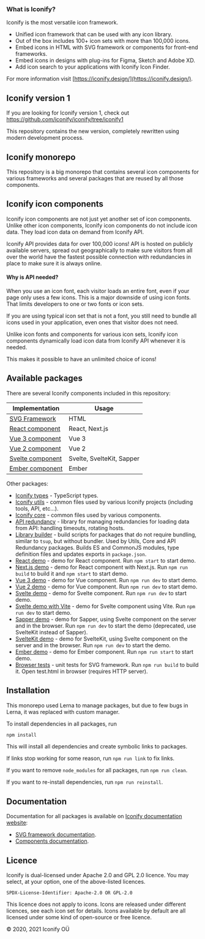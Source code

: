 ### What is Iconify?

Iconify is the most versatile icon framework.

-   Unified icon framework that can be used with any icon library.
-   Out of the box includes 100+ icon sets with more than 100,000 icons.
-   Embed icons in HTML with SVG framework or components for front-end frameworks.
-   Embed icons in designs with plug-ins for Figma, Sketch and Adobe XD.
-   Add icon search to your applications with Iconify Icon Finder.

For more information visit [https://iconify.design/](https://iconify.design/).

## Iconify version 1

If you are looking for Iconify version 1, check out https://github.com/iconify/iconify/tree/iconify1

This repository contains the new version, completely rewritten using modern development process.

## Iconify monorepo

This repository is a big monorepo that contains several icon components for various frameworks and several packages that are reused by all those components.

## Iconify icon components

Iconify icon components are not just yet another set of icon components. Unlike other icon components, Iconify icon components do not include icon data. They load icon data on demand from Iconify API.

Iconify API provides data for over 100,000 icons! API is hosted on publicly available servers, spread out geographically to make sure visitors from all over the world have the fastest possible connection with redundancies in place to make sure it is always online.

#### Why is API needed?

When you use an icon font, each visitor loads an entire font, even if your page only uses a few icons. This is a major downside of using icon fonts. That limits developers to one or two fonts or icon sets.

If you are using typical icon set that is not a font, you still need to bundle all icons used in your application, even ones that visitor does not need.

Unlike icon fonts and components for various icon sets, Iconify icon components dynamically load icon data from Iconify API whenever it is needed.

This makes it possible to have an unlimited choice of icons!

## Available packages

There are several Iconify components included in this repository:

| Implementation                         | Usage                     |
| -------------------------------------- | ------------------------- |
| [SVG Framework](./packages/iconify/)   | HTML                      |
| [React component](./packages/react/)   | React, Next.js            |
| [Vue 3 component](./packages/vue/)     | Vue 3                     |
| [Vue 2 component](./packages/vue2/)    | Vue 2                     |
| [Svelte component](./packages/svelte/) | Svelte, SvelteKit, Sapper |
| [Ember component](./packages/ember/)   | Ember                     |

Other packages:

-   [Iconify types](./packages/types/) - TypeScript types.
-   [Iconify utils](./packages/utils/) - common files used by various Iconify projects (including tools, API, etc...).
-   [Iconify core](./packages/core/) - common files used by various components.
-   [API redundancy](./packages/api-redundancy/) - library for managing redundancies for loading data from API: handling timeouts, rotating hosts.
-   [Library builder](./packages/library-builder/) - build scripts for packages that do not require bundling, similar to `tsup`, but without bundler. Used by Utils, Core and API Redundancy packages. Builds ES and CommonJS modules, type definition files and updates exports in `package.json`.
-   [React demo](./packages/react-demo/) - demo for React component. Run `npm start` to start demo.
-   [Next.js demo](./packages/nextjs-demo/) - demo for React component with Next.js. Run `npm run build` to build it and `npm start` to start demo.
-   [Vue 3 demo](./packages/vue-demo/) - demo for Vue component. Run `npm run dev` to start demo.
-   [Vue 2 demo](./packages/vue2-demo/) - demo for Vue component. Run `npm run dev` to start demo.
-   [Svelte demo](./packages/svelte-demo/) - demo for Svelte component. Run `npm run dev` to start demo.
-   [Svelte demo with Vite](./packages/svelte-demo-vite/) - demo for Svelte component using Vite. Run `npm run dev` to start demo.
-   [Sapper demo](./packages/sapper-demo/) - demo for Sapper, using Svelte component on the server and in the browser. Run `npm run dev` to start the demo (deprecated, use SvelteKit instead of Sapper).
-   [SvelteKit demo](./packages/sveltekit-demo/) - demo for SvelteKit, using Svelte component on the server and in the browser. Run `npm run dev` to start the demo.
-   [Ember demo](./packages/ember-demo/) - demo for Ember component. Run `npm run start` to start demo.
-   [Browser tests](./packages/browser-tests/) - unit tests for SVG framework. Run `npm run build` to build it. Open test.html in browser (requires HTTP server).

## Installation

This monorepo used Lerna to manage packages, but due to few bugs in Lerna, it was replaced with custom manager.

To install dependencies in all packages, run

```bash
npm install
```

This will install all dependencies and create symbolic links to packages.

If links stop working for some reason, run `npm run link` to fix links.

If you want to remove `node_modules` for all packages, run `npm run clean`.

If you want to re-install dependencies, run `npm run reinstall`.

## Documentation

Documentation for all packages is available on [Iconify documentation website](https://docs.iconify.design/icon-components/):

-   [SVG framework documentation](https://docs.iconify.design/icon-components/svg-framework/index.html).
-   [Components documentation](https://docs.iconify.design/icon-components/components/index.html).

## Licence

Iconify is dual-licensed under Apache 2.0 and GPL 2.0 licence. You may select, at your option, one of the above-listed licences.

`SPDX-License-Identifier: Apache-2.0 OR GPL-2.0`

This licence does not apply to icons. Icons are released under different licences, see each icon set for details.
Icons available by default are all licensed under some kind of open-source or free licence.

© 2020, 2021 Iconify OÜ
